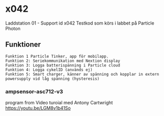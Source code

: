# x042
Laddstation 01 - Support id x042
Testkod som körs i labbet på Particle Photon

## Funktioner
    Funktion 1 Particle Tinker, app för mobilapp.
    Funktion 2: Seriekommunikation med Nextion display
    Funktion 3: Logga batterispänning i Particle cloud
    Funktion 4: Logga cykelID (används ej)
    Funktion 5: Smart charger, känner av spänning och kopplar in extern powersupply vid låg spänning (hysteresis)

### ampsensor-asc712-v3
program from Video turoial med Antony Cartwright
https://youtu.be/LGM8v1b41So
